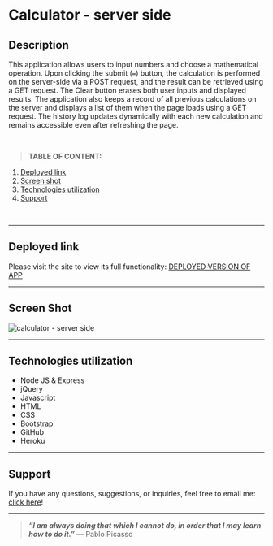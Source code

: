
# Calculator - server side 

## Description

This application allows users to input numbers and choose a mathematical operation. Upon clicking the submit (`=`) button, the calculation is performed on the server-side via a POST request, and the result can be retrieved using a GET request. The Clear button erases both user inputs and displayed results. The application also keeps a record of all previous calculations on the server and displays a list of them when the page loads using a GET request. The history log updates dynamically with each new calculation and remains accessible even after refreshing the page.

</br>

>**TABLE OF CONTENT:**
1. [Deployed link](#deployed-link) 
1. [Screen shot](#screen-shot)
1. [Technologies utilization](#technologies-utilization) 
1. [Support](#support)

</br>

-----
## Deployed link
Please visit the site to view its full functionality: [DEPLOYED VERSION OF APP](https://weekend-jquery-server-calc.herokuapp.com/)

----
## Screen Shot

![calculator - server side](/screenshot.png)

----
## Technologies utilization 

* Node JS & Express
* jQuery
* Javascript
* HTML
* CSS
* Bootstrap
* GitHub 
* Heroku 

---
## Support
If you have any questions, suggestions, or inquiries, feel free to email me: [click here](mailto:xaihang12@gmail.com?subject=[GitHub]%20Supoort%20Question%20Inquries)! 

---

> **_“I am always doing that which I cannot do, in order that I may learn how to do it.”_** ― Pablo Picasso